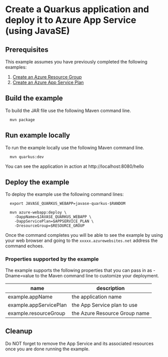 
# Create a Quarkus application and deploy it to Azure App Service (using JavaSE)

## Prerequisites

This example assumes you have previously completed the following examples:

1. [Create an Azure Resource Group](../../group/create/)
1. [Create an Azure App Service Plan](../../appservice/create-plan/)

## Build the example

To build the JAR file use the following Maven command line.

```shell
  mvn package
```

## Run example locally

To run the example locally use the following Maven command line.

```shell
  mvn quarkus:dev
```

You can see the application in action at http://localhost:8080/hello

## Deploy the example

To deploy the example use the following command lines:

````shell
  export JAVASE_QUARKUS_WEBAPP=javase-quarkus-$RANDOM

  mvn azure-webapp:deploy \
    -DappName=$JAVASE_QUARKUS_WEBAPP \
    -DappServicePlan=$APPSERVICE_PLAN \
    -DresourceGroup=$RESOURCE_GROUP
````

Once the command completes you will be able to see the example by using your web
browser and going to the ```xxxxx.azurewebsites.net``` address the command echoes.

### Properties supported by the example

The example supports the following properties that you can pass in as -Dname=value
to the Maven command line to customize your deployment.

| name                   | description                      |
|------------------------|----------------------------------|
| example.appName        | the application name             |
| example.appServicePlan | the App Service plan to use      |
| example.resourceGroup  | the Azure Resource Group name    |

## Cleanup

Do NOT forget to remove the App Service and its associated resources once you are
done running the example.

